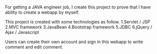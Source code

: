 
  For getting a JAVA engineer job, 
I create this project to prove that I have ability to create 
a webapp by myself.


 This project is created with some technologies as follow.
1.Servlet  / JSP
2.MVC framework
3.JavaBean
4.Bootstrap framework
5.JDBC
6.jQuery / Ajax / Javascript

 Users can create their own account and sign in this webapp to write comment and edit comment.


  
 
